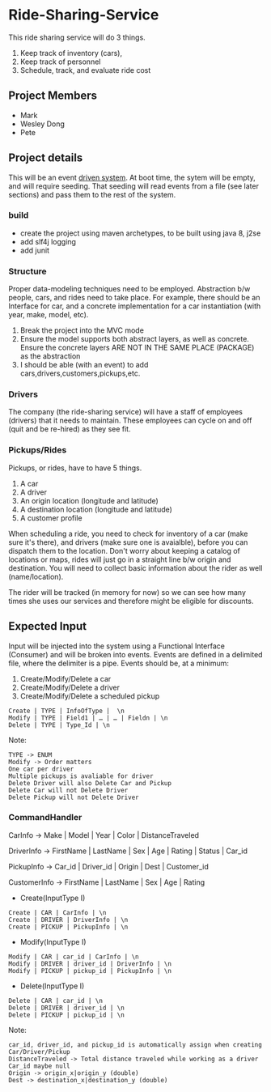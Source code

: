 # Ride-Sharing-Service
This ride sharing service will do 3 things. 
1. Keep track of inventory (cars), 
2. Keep track of personnel
3. Schedule, track, and evaluate ride cost


## Project Members
* Mark
* Wesley Dong
* Pete


## Project details
This will be an event [driven system](https://en.wikipedia.org/wiki/Event-driven_architecture).
At boot time, the sytem will be empty, and will require seeding. That seeding will read events from a file (see later sections) and pass them to the rest of the system. 

### build
* create the project using maven archetypes, to be built using java 8, j2se
* add slf4j logging
* add junit


### Structure
Proper data-modeling techniques need to be employed. Abstraction b/w people, cars, and rides need to take place. For example, there should be an Interface for car, and a concrete implementation for a car instantiation (with year, make, model, etc).

1. Break the project into the MVC mode
2. Ensure the model supports both abstract layers, as well as concrete. Ensure the concrete layers ARE NOT IN THE SAME PLACE (PACKAGE) as the abstraction
3. I should be able (with an event) to add cars,drivers,customers,pickups,etc.


### Drivers
The company (the ride-sharing service) will have a staff of employees (drivers) that it needs to maintain. These employees can cycle on and off (quit and be re-hired) as they see fit.

### Pickups/Rides
Pickups, or rides, have to have 5 things.
1. A car
2. A driver
3. An origin location (longitude and latitude)
4. A destination location (longitude and latitude)
5. A customer profile

When scheduling a ride, you need to check for inventory of a car (make sure it's there), and drivers (make sure one is avaialble), before you can dispatch them to the location. Don't worry about keeping a catalog of locations or maps, rides will just go in a straight line b/w origin and destination. You will need to collect basic information about the rider as well (name/location).

The rider will be tracked (in memory for now) so we can see how many times she uses our services and therefore might be eligible for discounts. 


## Expected Input
Input will be injected into the system using a Functional Interface (Consumer) and will be broken into events. Events are defined in a delimited file, where the delimiter is a pipe.
Events should be, at a minimum:
1. Create/Modify/Delete a car
2. Create/Modify/Delete a driver
3. Create/Modify/Delete a scheduled pickup

```
Create | TYPE | InfoOfType |  \n
Modify | TYPE | Field1 | … | … | Fieldn | \n
Delete | TYPE | Type_Id | \n
```
Note:
```
TYPE -> ENUM
Modify -> Order matters
One car per driver
Multiple pickups is avaliable for driver
Delete Driver will also Delete Car and Pickup
Delete Car will not Delete Driver 
Delete Pickup will not Delete Driver
```

### CommandHandler
CarInfo -> Make | Model | Year | Color | DistanceTraveled

DriverInfo -> FirstName | LastName | Sex | Age | Rating | Status | Car_id

PickupInfo -> Car_id | Driver_id | Origin | Dest | Customer_id

CustomerInfo -> FirstName | LastName | Sex | Age | Rating

- Create(InputType I)
```
Create | CAR | CarInfo | \n
Create | DRIVER | DriverInfo | \n
Create | PICKUP | PickupInfo | \n
```
- Modify(InputType I)
```
Modify | CAR | car_id | CarInfo | \n
Modify | DRIVER | driver_id | DriverInfo | \n
Modify | PICKUP | pickup_id | PickupInfo | \n
```
- Delete(InputType I)
```
Delete | CAR | car_id | \n
Delete | DRIVER | driver_id | \n
Delete | PICKUP | pickup_id | \n
```

Note:
```
car_id, driver_id, and pickup_id is automatically assign when creating Car/Driver/Pickup
DistanceTraveled -> Total distance traveled while working as a driver
Car_id maybe null
Origin -> origin_x|origin_y (double)
Dest -> destination_x|destination_y (double)
```
